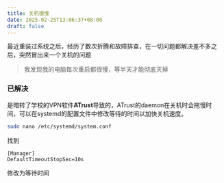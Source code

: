 ```yaml
---
title: 关机很慢
date: 2025-02-25T13:06:37+08:00
draft: false
---
```

最近重装过系统之后，经历了数次折腾和故障排查，在一切问题都解决差不多之后，突然冒出来一个关机的问题

>我发现我的电脑每次重启都很慢，等半天才能彻底灭掉

### 已解决

是暗转了学校的VPN软件**ATrust**导致的，ATrust的daemon在关机时会拖慢时间，可以在systemd的配置文件中修改等待的时间以加快关机速度。

```bash
sudo nano /etc/systemd/system.conf
```
找到

```
[Manager]  
DefaultTimeoutStopSec=10s
```
修改为等待时间

